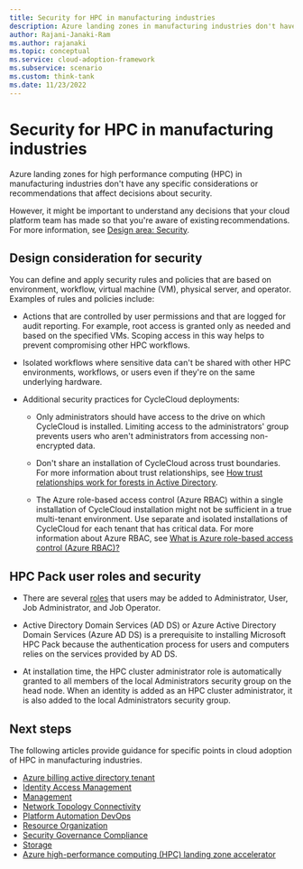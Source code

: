 ```yaml
---
title: Security for HPC in manufacturing industries
description: Azure landing zones in manufacturing industries don't have any specific considerations or recommendations that affect decisions about security.
author: Rajani-Janaki-Ram
ms.author: rajanaki
ms.topic: conceptual
ms.service: cloud-adoption-framework
ms.subservice: scenario
ms.custom: think-tank
ms.date: 11/23/2022
---
```


# Security for HPC in manufacturing industries

Azure landing zones for high performance computing (HPC) in manufacturing industries don't have any specific considerations or recommendations that affect decisions about security.

However, it might be important to understand any decisions that your cloud platform team has made so that you're aware of existing recommendations. For more information, see [Design area: Security](../../../ready/landing-zone/design-area/security.md).

## Design consideration for security

You can define and apply security rules and policies that are based on environment, workflow, virtual machine (VM), physical server, and operator. Examples of rules and policies include:

  - Actions that are controlled by user permissions and that are logged for audit reporting. For example, root access is granted only as needed and based on the specified VMs. Scoping access in this way helps to prevent compromising other HPC workflows.

  - Isolated workflows where sensitive data can't be shared with other HPC environments, workflows, or users even if they're on the same underlying hardware.
 
  - Additional security practices for CycleCloud deployments:

    - Only administrators should have access to the drive on which CycleCloud is installed. Limiting access to the administrators' group prevents users who aren't administrators from accessing non-encrypted data.

    - Don't share an installation of CycleCloud across trust boundaries. For more information about trust relationships, see [How trust relationships work for forests in Active Directory](/azure/active-directory-domain-services/concepts-forest-trust).

    - The Azure role-based access control (Azure RBAC) within a single installation of CycleCloud installation might not be sufficient in a true multi-tenant environment. Use separate and isolated installations of CycleCloud for each tenant that has critical data. For more information about Azure RBAC, see [What is Azure role-based access control (Azure RBAC)?](/azure/role-based-access-control/overview)
   
## HPC Pack user roles and security

  - There are several [roles](/powershell/high-performance-computing/understanding-user-roles) that users may be added to Administrator, User, Job Administrator, and Job Operator.

    
  - Active Directory Domain Services (AD DS) or Azure Active Directory Domain Services (Azure AD DS) is a prerequisite to installing Microsoft HPC Pack because the authentication process for users and computers relies on the services provided by AD DS.
    
  - At installation time, the HPC cluster administrator role is automatically granted to all members of the local Administrators security group on the head node. When an identity is added as an HPC cluster administrator, it is also added to the local Administrators security group.



## Next steps

The following articles provide guidance for specific points in cloud adoption of HPC in manufacturing industries.

- [Azure billing active directory tenant](./azure-billing-active-directory-tenant.md)
- [Identity Access Management](./identity-access-management.md)
- [Management](./management.md)
- [Network Topology Connectivity](./network-topology-connectivity.md)
- [Platform Automation DevOps](./platform-automation-devops.md)
- [Resource Organization](./resource-organization.md)
- [Security Governance Compliance](./security-governance-compliance.md)
- [Storage](./storage.md)
- [Azure high-performance computing (HPC) landing zone accelerator](../azure-hpc-landing-zone-accelerator.md)
